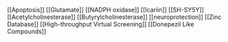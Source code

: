 [[Apoptosis]]
[[Glutamate]]
[[NADPH oxidase]]
[[Icariin]]
[[SH-SY5Y]]
[[Acetylcholinesterase]]
[[Butyrylcholinesterase]]
[[neuroprotection]]
[[Zinc Database]]
[[High-throughput Virtual Screening]]
[[Donepezil Like Compounds]]
